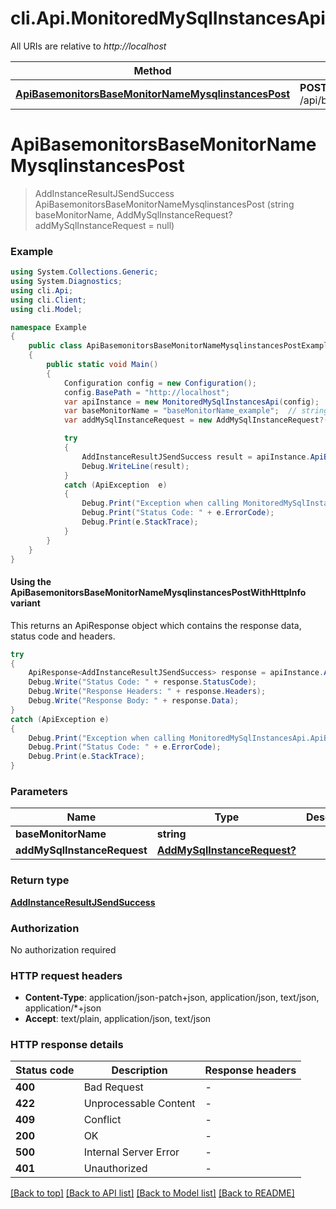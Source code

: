# cli.Api.MonitoredMySqlInstancesApi

All URIs are relative to *http://localhost*

| Method | HTTP request | Description |
|--------|--------------|-------------|
| [**ApiBasemonitorsBaseMonitorNameMysqlinstancesPost**](MonitoredMySqlInstancesApi.md#apibasemonitorsbasemonitornamemysqlinstancespost) | **POST** /api/basemonitors/{baseMonitorName}/mysqlinstances |  |

<a id="apibasemonitorsbasemonitornamemysqlinstancespost"></a>
# **ApiBasemonitorsBaseMonitorNameMysqlinstancesPost**
> AddInstanceResultJSendSuccess ApiBasemonitorsBaseMonitorNameMysqlinstancesPost (string baseMonitorName, AddMySqlInstanceRequest? addMySqlInstanceRequest = null)



### Example
```csharp
using System.Collections.Generic;
using System.Diagnostics;
using cli.Api;
using cli.Client;
using cli.Model;

namespace Example
{
    public class ApiBasemonitorsBaseMonitorNameMysqlinstancesPostExample
    {
        public static void Main()
        {
            Configuration config = new Configuration();
            config.BasePath = "http://localhost";
            var apiInstance = new MonitoredMySqlInstancesApi(config);
            var baseMonitorName = "baseMonitorName_example";  // string | 
            var addMySqlInstanceRequest = new AddMySqlInstanceRequest?(); // AddMySqlInstanceRequest? |  (optional) 

            try
            {
                AddInstanceResultJSendSuccess result = apiInstance.ApiBasemonitorsBaseMonitorNameMysqlinstancesPost(baseMonitorName, addMySqlInstanceRequest);
                Debug.WriteLine(result);
            }
            catch (ApiException  e)
            {
                Debug.Print("Exception when calling MonitoredMySqlInstancesApi.ApiBasemonitorsBaseMonitorNameMysqlinstancesPost: " + e.Message);
                Debug.Print("Status Code: " + e.ErrorCode);
                Debug.Print(e.StackTrace);
            }
        }
    }
}
```

#### Using the ApiBasemonitorsBaseMonitorNameMysqlinstancesPostWithHttpInfo variant
This returns an ApiResponse object which contains the response data, status code and headers.

```csharp
try
{
    ApiResponse<AddInstanceResultJSendSuccess> response = apiInstance.ApiBasemonitorsBaseMonitorNameMysqlinstancesPostWithHttpInfo(baseMonitorName, addMySqlInstanceRequest);
    Debug.Write("Status Code: " + response.StatusCode);
    Debug.Write("Response Headers: " + response.Headers);
    Debug.Write("Response Body: " + response.Data);
}
catch (ApiException e)
{
    Debug.Print("Exception when calling MonitoredMySqlInstancesApi.ApiBasemonitorsBaseMonitorNameMysqlinstancesPostWithHttpInfo: " + e.Message);
    Debug.Print("Status Code: " + e.ErrorCode);
    Debug.Print(e.StackTrace);
}
```

### Parameters

| Name | Type | Description | Notes |
|------|------|-------------|-------|
| **baseMonitorName** | **string** |  |  |
| **addMySqlInstanceRequest** | [**AddMySqlInstanceRequest?**](AddMySqlInstanceRequest?.md) |  | [optional]  |

### Return type

[**AddInstanceResultJSendSuccess**](AddInstanceResultJSendSuccess.md)

### Authorization

No authorization required

### HTTP request headers

 - **Content-Type**: application/json-patch+json, application/json, text/json, application/*+json
 - **Accept**: text/plain, application/json, text/json


### HTTP response details
| Status code | Description | Response headers |
|-------------|-------------|------------------|
| **400** | Bad Request |  -  |
| **422** | Unprocessable Content |  -  |
| **409** | Conflict |  -  |
| **200** | OK |  -  |
| **500** | Internal Server Error |  -  |
| **401** | Unauthorized |  -  |

[[Back to top]](#) [[Back to API list]](../README.md#documentation-for-api-endpoints) [[Back to Model list]](../README.md#documentation-for-models) [[Back to README]](../README.md)

